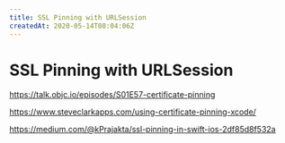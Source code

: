 ```yaml
---
title: SSL Pinning with URLSession
createdAt: 2020-05-14T08:04:06Z
---
```


# SSL Pinning with URLSession

https://talk.objc.io/episodes/S01E57-certificate-pinning

https://www.steveclarkapps.com/using-certificate-pinning-xcode/

https://medium.com/@kPrajakta/ssl-pinning-in-swift-ios-2df85d8f532a